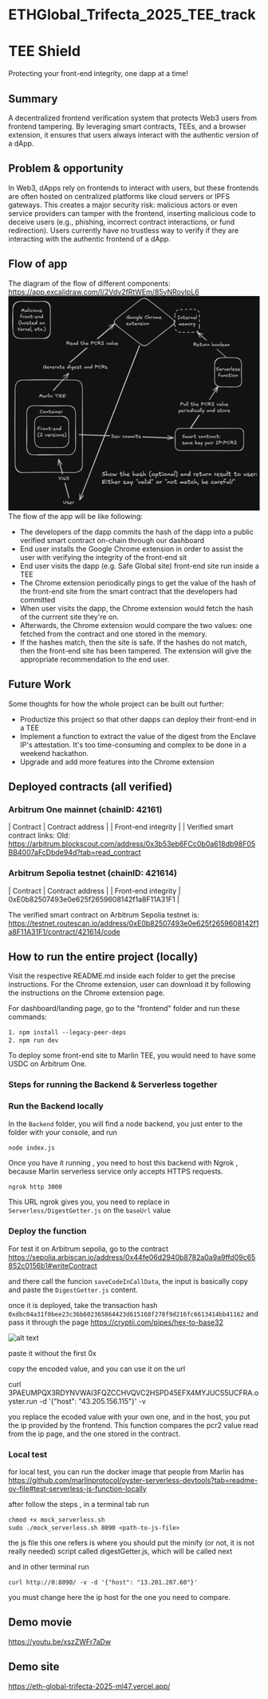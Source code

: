 
# ETHGlobal_Trifecta_2025_TEE_track

# TEE Shield
Protecting your front-end integrity, one dapp at a time!

## Summary
A decentralized frontend verification system that protects Web3 users from frontend tampering. By leveraging smart contracts, TEEs, and a browser extension, it ensures that users always interact with the authentic version of a dApp.

## Problem & opportunity
In Web3, dApps rely on frontends to interact with users, but these frontends are often hosted on centralized platforms like cloud servers or IPFS gateways. This creates a major security risk: malicious actors or even service providers can tamper with the frontend, inserting malicious code to deceive users (e.g., phishing, incorrect contract interactions, or fund redirection). Users currently have no trustless way to verify if they are interacting with the authentic frontend of a dApp.

## Flow of app
The diagram of the flow of different components: https://app.excalidraw.com/l/2Vdv2fRtWEm/85yNRoyIpL6
![alt text](image-1.png)
The flow of the app will be like following:
- The developers of the dapp commits the hash of the dapp into a public verified smart contract on-chain through our dashboard
- End user installs the Google Chrome extension in order to assist the user with verifying the integrity of the front-end sit
- End user visits the dapp (e.g. Safe Global site) front-end site run inside a TEE
- The Chrome extension periodically pings to get the value of the hash of the front-end site from the smart contract that the developers had committed
- When user visits the dapp, the Chrome extension would fetch the hash of the currrent site they're on.
- Afterwards, the Chrome extension would compare the two values: one fetched from the contract and one stored in the memory.
- If the hashes match, then the site is safe. If the hashes do not match, then the front-end site has been tampered. The extension will give the appropriate recommendation to the end user.

## Future Work
Some thoughts for how the whole project can be built out further:
- Productize this project so that other dapps can deploy their front-end in a TEE
- Implement a function to extract the value of the digest from the Enclave IP's attestation. It's too time-consuming and complex to be done in a weekend hackathon.
- Upgrade and add more features into the Chrome extension

## Deployed contracts (all verified)
### Arbitrum One mainnet  (chainID: 42161)
| Contract |                           Contract address |
| Front-end integrity |  |
Verified smart contract links:
Old: https://arbitrum.blockscout.com/address/0x3b53eb6FCc0b0a618db98F05BB4007aFcDbde94d?tab=read_contract


### Arbitrum Sepolia testnet (chainID: 421614)
| Contract    |                           Contract address |
| Front-end integrity | 0xE0b82507493e0e625f2659608142f1a8F11A31F1 |

The verified smart contract on Arbitrum Sepolia testnet is:
https://testnet.routescan.io/address/0xE0b82507493e0e625f2659608142f1a8F11A31F1/contract/421614/code

## How to run the entire project (locally)
Visit the respective README.md inside each folder to get the precise instructions.
For the Chrome extension, user can download it by following the instructions on the Chrome extension page.

For dashboard/landing page, go to the "frontend" folder and run these commands:
```
1. npm install --legacy-peer-deps
2. npm run dev
```
To deploy some front-end site to Marlin TEE, you would need to have some USDC on Arbitrum One.


### Steps for running the Backend & Serverless together

### Run the Backend locally
In the `Backend` folder, you will find a node backend, you just enter to the folder with your console, and run

```bash
node index.js
```

Once you have it running , you need to host this backend with Ngrok , because Marlin serverless service only accepts HTTPS requests.

```
ngrok http 3000
```

This URL ngrok gives you, you need to replace in `Serverless/DigestGetter.js`
on the `baseUrl` value

### Deploy the function
For test it on Arbitrum sepolia, go to the contract
https://sepolia.arbiscan.io/address/0x44fe06d2940b8782a0a9a9ffd09c65852c0156b1#writeContract

and there call the funcion `saveCodeInCallData`, the input is basically copy and paste the `DigestGetter.js` content.

once it is deployed, take the transaction hash
`0xdbc04a31f0bee23c36b602365864423d615168f278f9d216fc6613414bb41162`
and pass it through the page https://cryptii.com/pipes/hex-to-base32

![alt text](image.png)

paste it without the first 0x

copy the encoded value, and you can use it on the url

curl 3PAEUMPQX3RDYNVWAI3FQZCCHVQVC2HSPD45EFX4MYJUCS5UCFRA.oyster.run -d '{"host": "43.205.156.115"}' -v

you replace the ecoded value with your own one, and in the host, you put the ip provided by the frontend.
This function compares the pcr2 value read from the ip page, and the one stored in the contract.

### Local test
for local test, you can run the docker image that people from Marlin has
https://github.com/marlinprotocol/oyster-serverless-devtools?tab=readme-ov-file#test-serverless-js-function-locally

after follow the steps , in a terminal tab run

```
chmod +x mock_serverless.sh
sudo ./mock_serverless.sh 8090 <path-to-js-file>
```
the js file this one refers is where you should put the minify (or not, it is not really needed) script called digestGetter.js, which will be called next

and in other terminal run

```
curl http://0:8090/ -v -d '{"host": "13.201.207.60"}'
```

you must change here the ip host for the one you need to compare.


## Demo movie
https://youtu.be/xszZWFr7aDw

## Demo site
https://eth-global-trifecta-2025-ml47.vercel.app/
